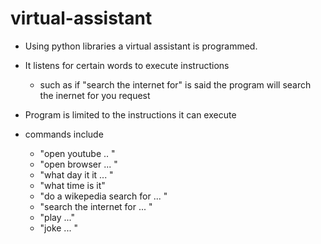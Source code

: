 # virtual-assistant
- Using python libraries a virtual assistant is programmed.  
- It listens for certain words to execute instructions 
  - such as if "search the internet for" is said the 
    program will search the inernet for you request 
- Program is limited to the instructions it can execute 

- commands include
  - "open youtube .. "
  - "open browser ... "
  - "what day it it ... "
  - "what time is it"
  - "do a wikepedia search for ... "
  - "search the internet for ... "
  - "play ..."
  - "joke ... "
    
